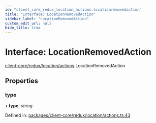 ```yaml
---
id: "client_core_redux_location_actions.locationremovedaction"
title: "Interface: LocationRemovedAction"
sidebar_label: "LocationRemovedAction"
custom_edit_url: null
hide_title: true
---
```


# Interface: LocationRemovedAction

[client-core/redux/location/actions](../modules/client_core_redux_location_actions.md).LocationRemovedAction

## Properties

### type

• **type**: *string*

Defined in: [packages/client-core/redux/location/actions.ts:43](https://github.com/xr3ngine/xr3ngine/blob/5c3dcaef1/packages/client-core/redux/location/actions.ts#L43)
